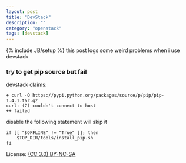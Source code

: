 ```yaml
---
layout: post
title: "DevStack"
description: ""
category: "openstack"
tags: [devstack]
---
```

{% include JB/setup %}
this post logs some weird problems when i use devstack

### try to get pip source but fail

devstack claims:

```
+ curl -O https://pypi.python.org/packages/source/p/pip/pip-1.4.1.tar.gz
curl: (7) couldn't connect to host
++ failed
```

disable the following statement will skip it

```
if [[ "$OFFLINE" != "True" ]]; then
    $TOP_DIR/tools/install_pip.sh
fi
```

License: [(CC 3.0) BY-NC-SA](http://creativecommons.org/licenses/by-nc-sa/3.0/)
